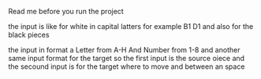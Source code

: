 Read me before you run the project

the input is like 
for white in capital latters for example  B1 D1
and also for the black pieces

the input in format a Letter from A-H And Number from 1-8 and another same input format for the target
so the first input is the source oiece and the secound input is for the target where to move and between an space
 
